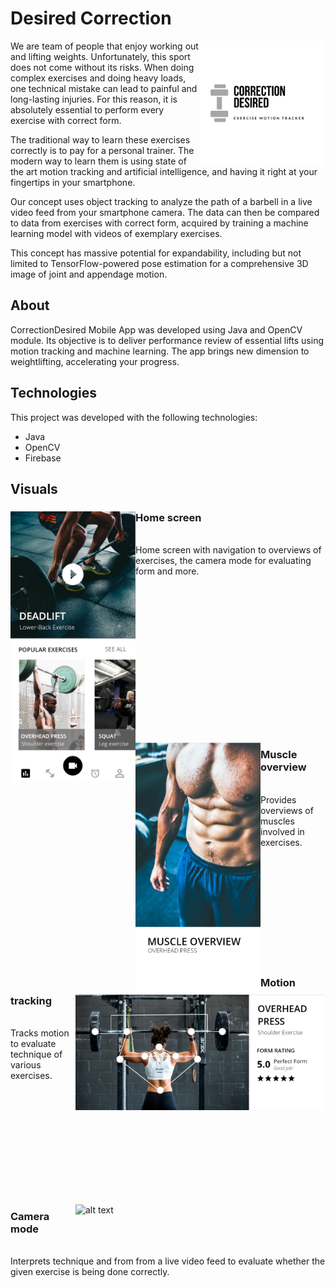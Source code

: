 

# Desired Correction

<img align="right" src="images/Logo.png" alt="alt text" width="200">

We are team of people that enjoy working out and lifting weights. Unfortunately, this sport does not come without its risks. When doing complex exercises and doing heavy loads, one technical mistake can lead to painful and long-lasting injuries. For this reason, it is absolutely essential to perform every exercise with correct form.

The traditional way to learn these exercises correctly is to pay for a personal trainer. The modern way to learn them is using state of the art motion tracking and artificial intelligence, and having it right at your fingertips in your smartphone.

Our concept uses object tracking to analyze the path of a barbell in a live video feed from your smartphone camera. The data can then be compared to data from exercises with correct form, acquired by training a machine learning model with videos of exemplary exercises.

This concept has massive potential for expandability, including but not limited to TensorFlow-powered pose estimation for a comprehensive 3D image of joint and appendage motion.

## About

CorrectionDesired Mobile App was developed using Java and OpenCV module. Its objective is to deliver performance review of essential lifts using motion tracking and machine learning. The app brings new dimension to weightlifting, accelerating your progress.

## Technologies

This project was developed with the following technologies:

<ul>
  <li>Java</li>
  <li>OpenCV</li>
  <li>Firebase</li>
</ul>

## Visuals

<div width = "1000" >
  
<img align="left" src="images/main_screen.png" alt="alt text" width="200">

<p>
<h3>Home screen</h3>
<br>
Home screen with navigation to overviews of exercises, the camera mode for evaluating form and more.
</p>

<br><br><br><br><br><br><br><br><br><br><br><br><br><br>

<img align="left" src="images/muscle_overview.png" alt="alt text" width="200">

<p>
<h3>Muscle overview</h3>
<br>
Provides overviews of muscles involved in exercises.
</p>


<br><br><br><br><br><br><br><br><br><br>

<img align="right" src="images/motion_tracking.png" alt="alt text" width="400">

<p style="text-align:right">
<h3>Motion tracking</h3>
<br>
Tracks motion to evaluate technique of various exercises.
</p>

<br><br><br><br><br><br><br><br><br><br>

<img align="right" src="motion_tracking_camera.png" alt="alt text" width="400">

<p style="text-align:right">
<h3>Camera mode</h3>
<br>
Interprets technique and from from a live video feed to evaluate whether the given exercise is being done correctly.
</p>

</div>
